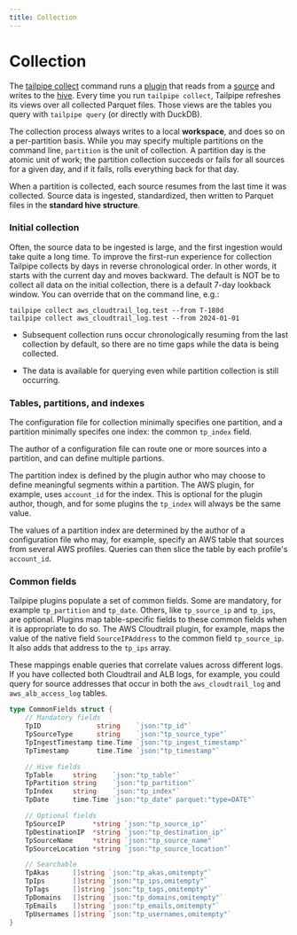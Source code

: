 ```yaml
---
title: Collection
---
```


# Collection

The [tailpipe collect](/docs/reference/cli/collect) command runs a [plugin](/docs/manage/plugin) that reads from a [source](/docs/manage/source) and writes to the [hive](/docs/manage/hive). Every time you run `tailpipe collect`, Tailpipe refreshes its views over all collected Parquet files. Those views are the tables you query with `tailpipe query` (or directly with DuckDB).

The collection process always writes to a local **workspace**, and does so on a per-partition basis.  While you may specify multiple partitions on the command line, `partition` is the unit of collection.  A partition day is the atomic unit of work; the partition collection succeeds or fails for all sources for a given day, and if it fails, rolls everything back for that day.

When a partition is collected, each source resumes from the last time it was collected.  Source data is ingested, standardized, then written to Parquet files in the **standard hive structure**.  

### Initial collection

Often, the source data to be ingested is large, and the first ingestion would take quite a long time. To improve the first-run experience for collection Tailpipe collects by days in reverse chronological order. In other words, it starts with the current day and moves backward. The default is NOT be to collect all data on the initial collection, there is a default 7-day lookback window. You can override that on the command line, e.g.:

```
tailpipe collect aws_cloudtrail_log.test --from T-180d
tailpipe collect aws_cloudtrail_log.test --from 2024-01-01
```

- Subsequent collection runs occur chronologically resuming from the last collection by default, so there are no time gaps while the data is being collected.

- The data is available for querying even while partition collection is still occurring.

### Tables, partitions, and indexes

The configuration file for collection minimally specifies one partition, and a partition minimally specifes one index: the common `tp_index` field. 

The author of a configuration file can route one or more sources into a partition, and can define multiple partions. 

The partition index is defined by the plugin author who may choose to define meaningful segments within a partition. The AWS plugin, for example, uses `account_id` for the index.  This is optional for the plugin author, though, and for some plugins the `tp_index` will always be the same value.

The values of a partition index are determined by the author of a configuration file who may, for example, specify an AWS table that sources from several AWS profiles. Queries can then slice the table by each profile's `account_id`.

### Common fields

Tailpipe plugins populate a set of common fields. Some are mandatory, for example `tp_partition` and `tp_date`. Others, like `tp_source_ip` and `tp_ips`, are optional. Plugins map table-specific fields to these common fields when it is appropriate to do so. The AWS Cloudtrail plugin, for example, maps the value of the native field `SourceIPAddress` to the common field `tp_source_ip`. It also adds that address to the `tp_ips` array.

These mappings enable queries that correlate values across different logs. If you have collected both Cloudtrail and ALB logs, for example, you could query for source addresses that occur in both the `aws_cloudtrail_log` and `aws_alb_access_log` tables.

```go
type CommonFields struct {
	// Mandatory fields
	TpID              string    `json:"tp_id"`
	TpSourceType      string    `json:"tp_source_type"`
	TpIngestTimestamp time.Time `json:"tp_ingest_timestamp"`
	TpTimestamp       time.Time `json:"tp_timestamp"`

	// Hive fields
	TpTable     string    `json:"tp_table"`
	TpPartition string    `json:"tp_partition"`
	TpIndex     string    `json:"tp_index"`
	TpDate      time.Time `json:"tp_date" parquet:"type=DATE"`

	// Optional fields
	TpSourceIP       *string `json:"tp_source_ip"`
	TpDestinationIP  *string `json:"tp_destination_ip"`
	TpSourceName     *string `json:"tp_source_name"`
	TpSourceLocation *string `json:"tp_source_location"`

	// Searchable
	TpAkas      []string `json:"tp_akas,omitempty"`
	TpIps       []string `json:"tp_ips,omitempty"`
	TpTags      []string `json:"tp_tags,omitempty"`
	TpDomains   []string `json:"tp_domains,omitempty"`
	TpEmails    []string `json:"tp_emails,omitempty"`
	TpUsernames []string `json:"tp_usernames,omitempty"`
}
```